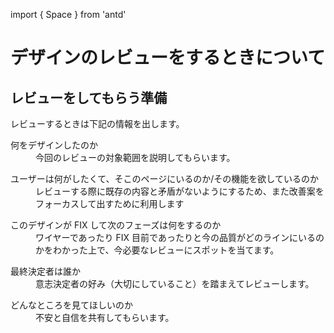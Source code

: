 import { Space } from 'antd'

# デザインのレビューをするときについて

## レビューをしてもらう準備

レビューするときは下記の情報を出します。

<Space direction="vertical" size={16}>

<dl class="box">
  <dt>何をデザインしたのか</dt>
  <dd>今回のレビューの対象範囲を説明してもらいます。</dd>
</dl>

<dl class="box">
  <dt>ユーザーは何がしたくて、そこのページにいるのか/その機能を欲しているのか</dt>
  <dd>レビューする際に既存の内容と矛盾がないようにするため、また改善案をフォーカスして出すために利用します</dd>
</dl>

<dl class="box">
  <dt>このデザインが FIX して次のフェーズは何をするのか</dt>
  <dd>ワイヤーであったり FIX 目前であったりと今の品質がどのラインにいるのかをわかった上で、今必要なレビューにスポットを当てます。</dd>
</dl>

<dl class="box">
  <dt>最終決定者は誰か</dt>
  <dd>意志決定者の好み（大切にしていること）を踏まえてレビューします。</dd>
</dl>

<dl class="box">
  <dt>どんなところを見てほしいのか</dt>
  <dd>不安と自信を共有してもらいます。</dd>
</dl>

</Space>
